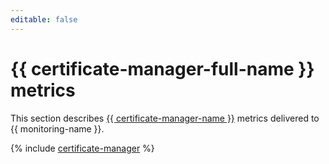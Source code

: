 ```yaml
---
editable: false
---
```


# {{ certificate-manager-full-name }} metrics

This section describes [{{ certificate-manager-name }}](../../certificate-manager/) metrics delivered to {{ monitoring-name }}.

{% include [certificate-manager](../../_includes/monitoring/metrics-ref/certificate-manager.md) %}